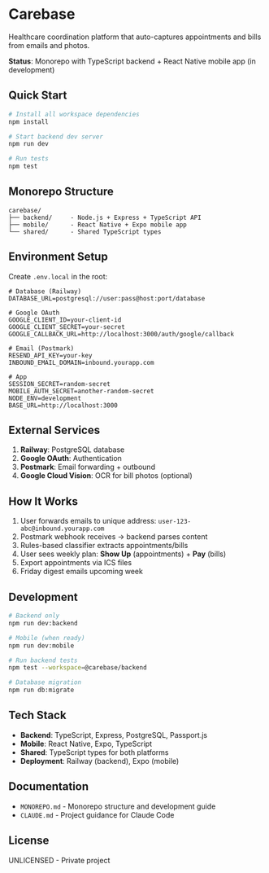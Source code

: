 # Carebase

Healthcare coordination platform that auto-captures appointments and bills from emails and photos.

**Status**: Monorepo with TypeScript backend + React Native mobile app (in development)

## Quick Start

```bash
# Install all workspace dependencies
npm install

# Start backend dev server
npm run dev

# Run tests
npm test
```

## Monorepo Structure

```
carebase/
├── backend/     - Node.js + Express + TypeScript API
├── mobile/      - React Native + Expo mobile app
└── shared/      - Shared TypeScript types
```

## Environment Setup

Create `.env.local` in the root:

```env
# Database (Railway)
DATABASE_URL=postgresql://user:pass@host:port/database

# Google OAuth
GOOGLE_CLIENT_ID=your-client-id
GOOGLE_CLIENT_SECRET=your-secret
GOOGLE_CALLBACK_URL=http://localhost:3000/auth/google/callback

# Email (Postmark)
RESEND_API_KEY=your-key
INBOUND_EMAIL_DOMAIN=inbound.yourapp.com

# App
SESSION_SECRET=random-secret
MOBILE_AUTH_SECRET=another-random-secret
NODE_ENV=development
BASE_URL=http://localhost:3000
```

## External Services

1. **Railway**: PostgreSQL database
2. **Google OAuth**: Authentication
3. **Postmark**: Email forwarding + outbound
4. **Google Cloud Vision**: OCR for bill photos (optional)

## How It Works

1. User forwards emails to unique address: `user-123-abc@inbound.yourapp.com`
2. Postmark webhook receives → backend parses content
3. Rules-based classifier extracts appointments/bills
4. User sees weekly plan: **Show Up** (appointments) + **Pay** (bills)
5. Export appointments via ICS files
6. Friday digest emails upcoming week

## Development

```bash
# Backend only
npm run dev:backend

# Mobile (when ready)
npm run dev:mobile

# Run backend tests
npm test --workspace=@carebase/backend

# Database migration
npm run db:migrate
```

## Tech Stack

- **Backend**: TypeScript, Express, PostgreSQL, Passport.js
- **Mobile**: React Native, Expo, TypeScript
- **Shared**: TypeScript types for both platforms
- **Deployment**: Railway (backend), Expo (mobile)

## Documentation

- `MONOREPO.md` - Monorepo structure and development guide
- `CLAUDE.md` - Project guidance for Claude Code

## License

UNLICENSED - Private project
